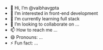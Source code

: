 - 👋 Hi, I’m @vaibhavgpta
- 👀 I’m interested in front-end development
- 🌱 I’m currently learning full stack
- 💞️ I’m looking to collaborate on ...
- 📫 How to reach me ...
- 😄 Pronouns: ...
- ⚡ Fun fact: ...

<!---
vaibhavgpta/vaibhavgpta is a ✨ special ✨ repository because its `README.md` (this file) appears on your GitHub profile.
You can click the Preview link to take a look at your changes.
--->
